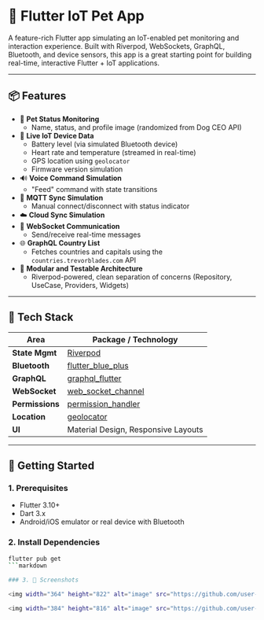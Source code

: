 # 🐾 Flutter IoT Pet App

A feature-rich Flutter app simulating an IoT-enabled pet monitoring and interaction experience. Built with Riverpod, WebSockets, GraphQL, Bluetooth, and device sensors, this app is a great starting point for building real-time, interactive Flutter + IoT applications.

---

## 📦 Features

- 🐶 **Pet Status Monitoring**
  - Name, status, and profile image (randomized from Dog CEO API)
- 📍 **Live IoT Device Data**
  - Battery level (via simulated Bluetooth device)
  - Heart rate and temperature (streamed in real-time)
  - GPS location using `geolocator`
  - Firmware version simulation
- 🔊 **Voice Command Simulation**
  - "Feed" command with state transitions
- 📡 **MQTT Sync Simulation**
  - Manual connect/disconnect with status indicator
- ☁️ **Cloud Sync Simulation**
- 💬 **WebSocket Communication**
  - Send/receive real-time messages
- 🌐 **GraphQL Country List**
  - Fetches countries and capitals using the `countries.trevorblades.com` API
- 🧪 **Modular and Testable Architecture**
  - Riverpod-powered, clean separation of concerns (Repository, UseCase, Providers, Widgets)

---

## 🔧 Tech Stack

| Area              | Package / Technology                          |
|-------------------|-----------------------------------------------|
| **State Mgmt**    | [Riverpod](https://riverpod.dev/)             |
| **Bluetooth**     | [flutter_blue_plus](https://pub.dev/packages/flutter_blue_plus) |
| **GraphQL**       | [graphql_flutter](https://pub.dev/packages/graphql_flutter) |
| **WebSocket**     | [web_socket_channel](https://pub.dev/packages/web_socket_channel) |
| **Permissions**   | [permission_handler](https://pub.dev/packages/permission_handler) |
| **Location**      | [geolocator](https://pub.dev/packages/geolocator) |
| **UI**            | Material Design, Responsive Layouts           |

---

## 🚀 Getting Started

### 1. Prerequisites

- Flutter 3.10+
- Dart 3.x
- Android/iOS emulator or real device with Bluetooth

### 2. Install Dependencies

```bash
flutter pub get
```markdown

### 3. 📱 Screenshots

<img width="364" height="822" alt="image" src="https://github.com/user-attachments/assets/acffc3ea-7adf-40bf-9c39-7c748ea1fb6a" />

<img width="384" height="816" alt="image" src="https://github.com/user-attachments/assets/f13edfc0-ab5c-4bcf-81dc-043a347a2fe2" />
